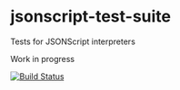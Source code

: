 # jsonscript-test-suite
Tests for JSONScript interpreters

Work in progress

[![Build Status](https://travis-ci.org/JSONScript/jsonscript-test-suite.svg?branch=master)](https://travis-ci.org/JSONScript/jsonscript-test-suite)
